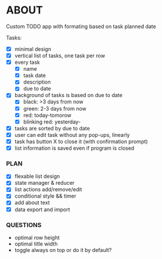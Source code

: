 # ABOUT
Custom TODO app with formating based on task planned date

Tasks:
-[x] minimal design
- [x] vertical list of tasks, one task per row
- [x] every task
    - [x] name
    - [x] task date
    - [x] description
    - [x] due to date
- [x] background of tasks is based on due to date
    - [x] black: >3 days from now
    - [x] green: 2-3 days from now
    - [x] red: today-tomorow
    - [x] blinking red: yesterday-
- [x] tasks are sorted by due to date
- [x] user can edit task without any pop-ups, linearly
- [x] task has button X to close it (with confirmation prompt)
- [x] list information is saved even if program is closed 

### PLAN
- [x] flexable list design
- [x] state manager & reducer
- [x] list actions add/remove/edit
- [x] conditional style && timer
- [x] add about text
- [x] data export and import

### QUESTIONS
- optimal row height
- optimal title width
- toggle always on top or do it by default?
